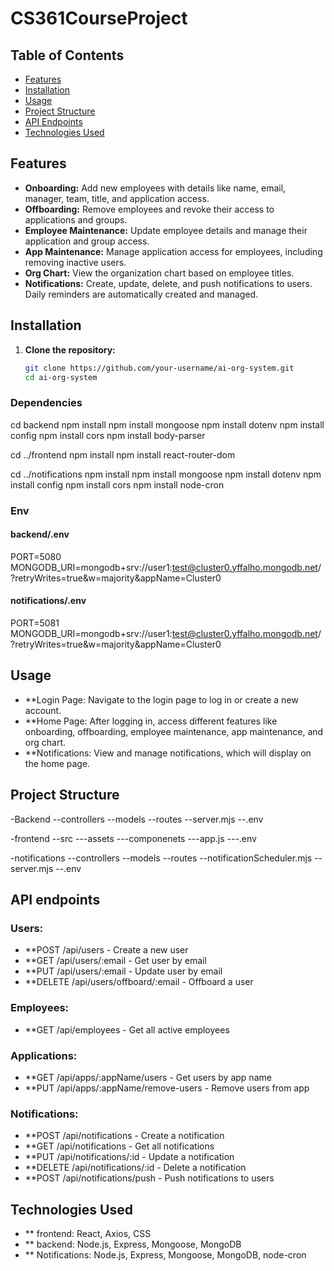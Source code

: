 # CS361CourseProject

## Table of Contents

- [Features](#features)
- [Installation](#installation)
- [Usage](#usage)
- [Project Structure](#project-structure)
- [API Endpoints](#api-endpoints)
- [Technologies Used](#technologies-used)

## Features

- **Onboarding:** Add new employees with details like name, email, manager, team, title, and application access.
- **Offboarding:** Remove employees and revoke their access to applications and groups.
- **Employee Maintenance:** Update employee details and manage their application and group access.
- **App Maintenance:** Manage application access for employees, including removing inactive users.
- **Org Chart:** View the organization chart based on employee titles.
- **Notifications:** Create, update, delete, and push notifications to users. Daily reminders are automatically created and managed.

## Installation

1. **Clone the repository:**

   ```bash
   git clone https://github.com/your-username/ai-org-system.git
   cd ai-org-system

### Dependencies 

cd backend
npm install
npm install mongoose
npm install dotenv
npm install config
npm install cors
npm install body-parser

cd ../frontend
npm install
npm install react-router-dom

cd ../notifications
npm install
npm install mongoose
npm install dotenv
npm install config
npm install cors
npm install node-cron



### Env
#### backend/.env
PORT=5080
MONGODB_URI=mongodb+srv://user1:test@cluster0.yffalho.mongodb.net/?retryWrites=true&w=majority&appName=Cluster0

#### notifications/.env
PORT=5081
MONGODB_URI=mongodb+srv://user1:test@cluster0.yffalho.mongodb.net/?retryWrites=true&w=majority&appName=Cluster0

## Usage
- **Login Page: Navigate to the login page to log in or create a new account.
- **Home Page: After logging in, access different features like onboarding, offboarding, employee maintenance, app maintenance, and org chart.
- **Notifications: View and manage notifications, which will display on the home page.

## Project Structure 
-Backend
--controllers
--models
--routes
--server.mjs
--.env

-frontend
--src
---assets
---componenets
---app.js
---.env

-notifications
--controllers
--models
--routes
--notificationScheduler.mjs
--server.mjs
--.env

## API endpoints

### Users:
- **POST /api/users - Create a new user
- **GET /api/users/:email - Get user by email
- **PUT /api/users/:email - Update user by email
- **DELETE /api/users/offboard/:email - Offboard a user
  
### Employees:
- **GET /api/employees - Get all active employees

### Applications:
- **GET /api/apps/:appName/users - Get users by app name
- **PUT /api/apps/:appName/remove-users - Remove users from app

### Notifications:
- **POST /api/notifications - Create a notification
- **GET /api/notifications - Get all notifications
- **PUT /api/notifications/:id - Update a notification
- **DELETE /api/notifications/:id - Delete a notification
- **POST /api/notifications/push - Push notifications to users

## Technologies Used
- ** frontend: React, Axios, CSS
- ** backend: Node.js, Express, Mongoose, MongoDB
- ** Notifications: Node.js, Express, Mongoose, MongoDB, node-cron